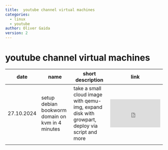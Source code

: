 ```yaml
---
title:  youtube channel virtual machines
categories: 
  - linux 
  - youtube
author: Oliver Gaida
version: 2
---
```


# youtube channel virtual machines

| date       | name                                             | short description                           | link                                                                                       |
| ---------- | ------------------------------------------------ | ------------------------------ | ------------------------------------------------------------------------------------------ |
| 27.10.2024 | setup debian bookworm domain on kvm in 4 minutes | take a small cloud image with qemu-img, expand disk with growpart, deploy via script and more | <iframe width="160" height="90" src="https://www.youtube.com/embed/foZx5fECBFo?si=fGHTv0IrzazXigx4" title="YouTube video player" frameborder="0" allow="accelerometer; autoplay; clipboard-write; encrypted-media; gyroscope;  web-share" referrerpolicy="strict-origin-when-cross-origin" allowfullscreen></iframe> |
|            |                                                  |                                |                                                                                            |
